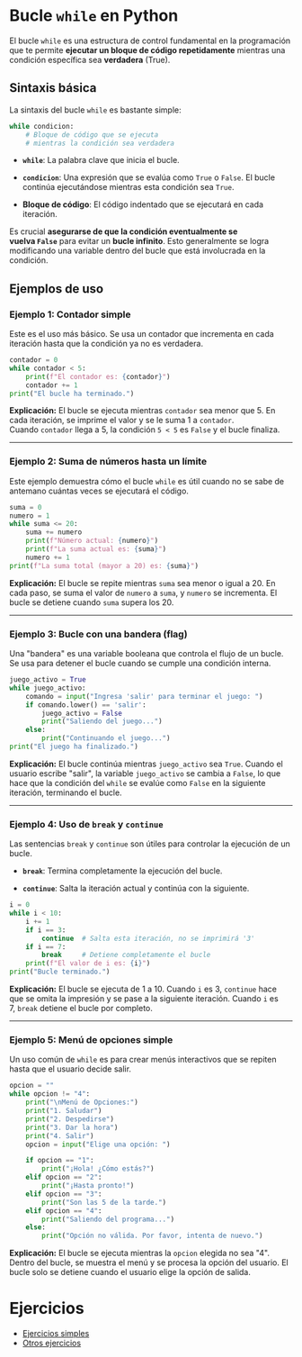 # Bucle `while` en Python

El bucle `while` es una estructura de control fundamental en la programación que te permite **ejecutar un bloque de código repetidamente** mientras una condición específica sea **verdadera** (True). 

## Sintaxis básica

La sintaxis del bucle `while` es bastante simple:

``` Python
while condicion:
    # Bloque de código que se ejecuta
    # mientras la condición sea verdadera
```

* **`while`**: La palabra clave que inicia el bucle.

* **`condicion`**: Una expresión que se evalúa como `True` o `False`. El bucle continúa ejecutándose mientras esta condición sea `True`.

* **Bloque de código**: El código indentado que se ejecutará en cada iteración.

Es crucial **asegurarse de que la condición eventualmente se vuelva `False`** para evitar un **bucle infinito**. Esto generalmente se logra modificando una variable dentro del bucle que está involucrada en la condición.

## Ejemplos de uso

### Ejemplo 1: Contador simple

Este es el uso más básico. Se usa un contador que incrementa en cada iteración hasta que la condición ya no es verdadera.

``` Python
contador = 0
while contador < 5:
    print(f"El contador es: {contador}")
    contador += 1
print("El bucle ha terminado.")
```

**Explicación:** El bucle se ejecuta mientras `contador` sea menor que 5. En cada iteración, se imprime el valor y se le suma 1 a `contador`. Cuando `contador` llega a 5, la condición `5 < 5` es `False` y el bucle finaliza.

***

### Ejemplo 2: Suma de números hasta un límite

Este ejemplo demuestra cómo el bucle `while` es útil cuando no se sabe de antemano cuántas veces se ejecutará el código.

``` Python
suma = 0
numero = 1
while suma <= 20:
    suma += numero
    print(f"Número actual: {numero}")
    print(f"La suma actual es: {suma}")
    numero += 1
print(f"La suma total (mayor a 20) es: {suma}")
```

**Explicación:** El bucle se repite mientras `suma` sea menor o igual a 20. En cada paso, se suma el valor de `numero` a `suma`, y `numero` se incrementa. El bucle se detiene cuando `suma` supera los 20.

***

### Ejemplo 3: Bucle con una bandera (flag)

Una "bandera" es una variable booleana que controla el flujo de un bucle. Se usa para detener el bucle cuando se cumple una condición interna.

``` Python
juego_activo = True
while juego_activo:
    comando = input("Ingresa 'salir' para terminar el juego: ")
    if comando.lower() == 'salir':
        juego_activo = False
        print("Saliendo del juego...")
    else:
        print("Continuando el juego...")
print("El juego ha finalizado.")
```

**Explicación:** El bucle continúa mientras `juego_activo` sea `True`. Cuando el usuario escribe "salir", la variable `juego_activo` se cambia a `False`, lo que hace que la condición del `while` se evalúe como `False` en la siguiente iteración, terminando el bucle.

***

### Ejemplo 4: Uso de `break` y `continue`

Las sentencias `break` y `continue` son útiles para controlar la ejecución de un bucle.

* **`break`**: Termina completamente la ejecución del bucle.

* **`continue`**: Salta la iteración actual y continúa con la siguiente.

``` Python
i = 0
while i < 10:
    i += 1
    if i == 3:
        continue  # Salta esta iteración, no se imprimirá '3'
    if i == 7:
        break     # Detiene completamente el bucle
    print(f"El valor de i es: {i}")
print("Bucle terminado.")
```

**Explicación:** El bucle se ejecuta de 1 a 10. Cuando `i` es 3, `continue` hace que se omita la impresión y se pase a la siguiente iteración. Cuando `i` es 7, `break` detiene el bucle por completo.

***

### Ejemplo 5: Menú de opciones simple

Un uso común de `while` es para crear menús interactivos que se repiten hasta que el usuario decide salir.

``` Python
opcion = ""
while opcion != "4":
    print("\nMenú de Opciones:")
    print("1. Saludar")
    print("2. Despedirse")
    print("3. Dar la hora")
    print("4. Salir")
    opcion = input("Elige una opción: ")

    if opcion == "1":
        print("¡Hola! ¿Cómo estás?")
    elif opcion == "2":
        print("¡Hasta pronto!")
    elif opcion == "3":
        print("Son las 5 de la tarde.")
    elif opcion == "4":
        print("Saliendo del programa...")
    else:
        print("Opción no válida. Por favor, intenta de nuevo.")
```

**Explicación:** El bucle se ejecuta mientras la `opcion` elegida no sea "4". Dentro del bucle, se muestra el menú y se procesa la opción del usuario. El bucle solo se detiene cuando el usuario elige la opción de salida.

# Ejercicios

* [Ejercicios simples](Ejercicios_simples.md)
* [Otros ejercicios](Otros_ejercicios.md)

